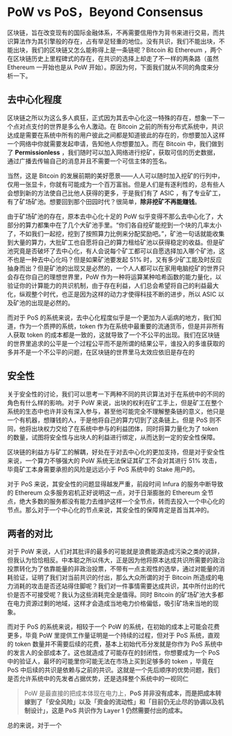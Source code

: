 # PoW vs PoS，Beyond Consensus

区块链，旨在改变现有的国际金融体系，不再需要信用作为背书来进行交易，而共识算法作为其引擎般的存在，占有举足轻重的地位。没有共识，我们不能出块，不能出块，我们的区块链又怎么能称得上是一条链呢？Bitcoin 和 Ethereum ，两个在区块链历史上里程碑式的存在，在共识的选择上却走了不一样的两条路（虽然 Ethereum 一开始也是从 PoW 开始）。原因为何，下面我们就从不同的角度来分析一下。

## 去中心化程度

区块链之所以为这么多人疯狂，正式因为其去中心化这一特殊的存在，想象一下一个点对点支付的世界是多么令人激动。在 Bitcoin 之前的所有分布式系统中，共识达成是需要在系统中所有的用户彼此之间都是知道彼此的存在的，你想要加入这样一个网络中你就需要发起申请，告知他人你想要加入。而在 Bitcoin 中，我们做到了 **Permissionless** ，我们随时可以加入网络进行挖矿，获取可信的历史数据，通过广播去传输自己的消息并且不需要一个可信主体的签名。

当然，这是 Bitcoin 的发展前期的美好愿景——人人可以随时加入挖矿的行列中，仅用一张显卡，你就有可能成为一个百万富翁。但是人们是有逐利性的，总有些人会想到新的方法使自己比他人获得的更多，于是我们有了 ASIC ，有了专业矿工，有了矿场矿池。想要回到那个田园时代？很简单，**除非挖矿不再能赚钱**。

由于矿场矿池的存在，原本去中心化十足的 PoW 似乎变得不那么去中心化了，大部分的算力都集中在了几个大矿池手里。“你们各自挖矿能挖到一个块的几率太小了，不如我们一起挖，挖到了按照算力比例来分配奖励吧。”，矿池一句话就能收集到大量的算力，大批矿工也自愿将自己的算力租给矿池以获得稳定的收益。但是矿池究竟是否破坏了去中心化，有人会说每个矿工都可以自愿选择加入哪个矿池，这不也是一种去中心化吗？但是如果矿池要发起 51% 时，又有多少矿工能及时反应抽身而出？但是矿池的出现又是必然的，一个人人都可以在家用电脑挖矿的世界只会存在你自己的理想世界里，PoW 作为一种将运算某种哈希函数的能力量化，以验证你的计算能力的共识机制，由于存在利益，人们总会希望将自己的利益最大化，纵观整个时代，也正是因为这样的动力才使得科技不断的进步，所以 ASIC 以及矿池的出现是必然的。

而对于 PoS 的系统来说，去中心化程度似乎是一个更加为人诟病的地方，我们知道，作为一个质押的系统，token 作为在系统中最重要的流通货币，但是并非所有人获取 token 的成本都是一致的，这就导致了一个不公平的出现。我们在区块链的世界里追求的公平是一个过程公平而不是所谓的结果公平，谁投入的多谁获取的多并不是一个不公平的问题，在区块链的世界里马太效应依旧是存在的



## 安全性



关于安全性的讨论，我们可以思考一下两种不同的共识算法对于在系统中的不同的角色有什么样的影响。对于 PoW 来说，出块的权利在矿工手上，但是矿工在整个系统的生态中也许并没有深入参与，甚至他可能完全不理解整条链的意义，他只是一个有机器，想赚钱的人，于是他将自己的算力切到了这条链上。但是 PoS 则不同，他将出块权力交给了在系统中参与的利益团体，同时将算力量化为了 token 的数量，试图将安全性与出块人的利益进行绑定，从而达到一定的安全性保障。

区块链的利益方与矿工的解耦，好处在于对去中心化的更加支持，但是对于安全性来说，一个算力不够强大的 PoW 系统无法保证其矿工不会对其进行 51% 攻击，毕竟矿工本身需要承担的风险是远远小于 PoS 系统中的 Stake 用户的。



对于 PoS 来说，其安全性的问题显得越发严重，前段时间 Infura 的服务中断导致的 Ethereum 众多服务宕机正好说明这一点，对于日渐膨胀的 Ethereum 全节点，绝大多数的服务都没有能力去维护这样一个全节点，转而去投入一个中心化的节点。那么对于一个中心化的节点来说，其安全性的保障肯定是首当其冲的。



## 两者的对比

对于 PoW 来说，人们对其批评的最多的可能就是浪费能源造成污染之类的说辞，但我认为恰恰相反。中本聪之所以伟大，正是因为他将原本达成共识所需要的政治投票转化为了依靠能量的非政治投票，不带有一点主观性的选举，通过对能量的消耗验证，证明了我们对当前共识的付出，那么大众所谓的对于 Bitcoin 所造成的电力消耗的攻击是否还站得住脚呢？我们对一件事情需要达成共识，其中所付出的代价是否不可接受呢？我认为这些消耗完全是值得。同时 Bitcoin 的矿场矿池大多都在电力资源过剩的地域，这样才会造成当地电力价格偏低，吸引矿场来当地的现象。

而对于 PoS 的系统来说，相较于一个 PoW 的系统，在初始的成本上可能会花费更多，毕竟 PoW 里提供工作量证明是一个持续的过程，但对于 PoS 系统，直观的 token 数量并不需要后续的花费，基本上初始代币分发就是你作为 PoS 系统中的发言人的全部成本了。这也就造成了可能存在的封闭性，你想要成为一个 PoS 中的验证人，最坏的可能里你可能无法在市场上买到足够多的 token ，毕竟在 PoS 中后续的共识是依赖与之前的共识。这就是一个先后顺序的优势问题，我们是否允许系统中的先发者占据优势，还是选择整个系统中的一视同仁

> PoW 是最直接的把成本体现在电力上，**PoS 并非没有成本，而是把成本转嫁到了「安全风险」以及「资金的流动性」和「目前仍无止尽的协调以及机制设计」，这是 PoS 共识作为 Layer 1 仍然需要付出的成本。**



总的来说，对于一个